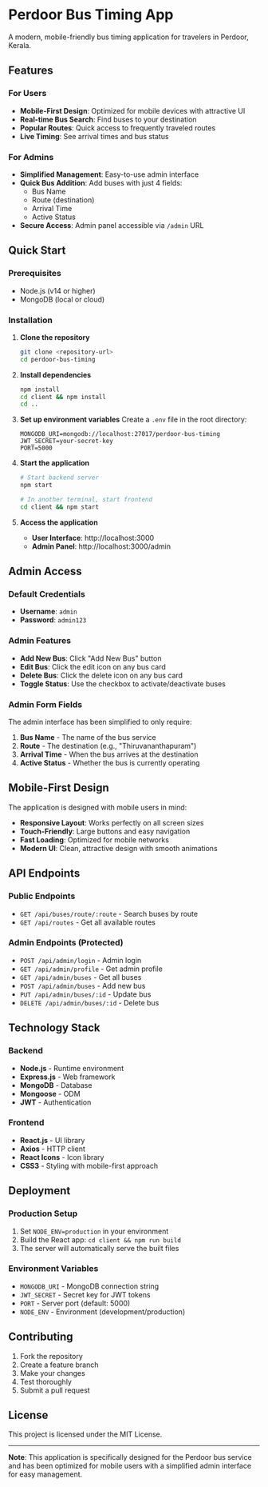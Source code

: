 # Perdoor Bus Timing App

A modern, mobile-friendly bus timing application for travelers in Perdoor, Kerala.

## Features

### For Users
- **Mobile-First Design**: Optimized for mobile devices with attractive UI
- **Real-time Bus Search**: Find buses to your destination
- **Popular Routes**: Quick access to frequently traveled routes
- **Live Timing**: See arrival times and bus status

### For Admins
- **Simplified Management**: Easy-to-use admin interface
- **Quick Bus Addition**: Add buses with just 4 fields:
  - Bus Name
  - Route (destination)
  - Arrival Time
  - Active Status
- **Secure Access**: Admin panel accessible via `/admin` URL

## Quick Start

### Prerequisites
- Node.js (v14 or higher)
- MongoDB (local or cloud)

### Installation

1. **Clone the repository**
   ```bash
   git clone <repository-url>
   cd perdoor-bus-timing
   ```

2. **Install dependencies**
   ```bash
   npm install
   cd client && npm install
   cd ..
   ```

3. **Set up environment variables**
   Create a `.env` file in the root directory:
   ```
   MONGODB_URI=mongodb://localhost:27017/perdoor-bus-timing
   JWT_SECRET=your-secret-key
   PORT=5000
   ```

4. **Start the application**
   ```bash
   # Start backend server
   npm start
   
   # In another terminal, start frontend
   cd client && npm start
   ```

5. **Access the application**
   - **User Interface**: http://localhost:3000
   - **Admin Panel**: http://localhost:3000/admin

## Admin Access

### Default Credentials
- **Username**: `admin`
- **Password**: `admin123`

### Admin Features
- **Add New Bus**: Click "Add New Bus" button
- **Edit Bus**: Click the edit icon on any bus card
- **Delete Bus**: Click the delete icon on any bus card
- **Toggle Status**: Use the checkbox to activate/deactivate buses

### Admin Form Fields
The admin interface has been simplified to only require:
1. **Bus Name** - The name of the bus service
2. **Route** - The destination (e.g., "Thiruvananthapuram")
3. **Arrival Time** - When the bus arrives at the destination
4. **Active Status** - Whether the bus is currently operating

## Mobile-First Design

The application is designed with mobile users in mind:
- **Responsive Layout**: Works perfectly on all screen sizes
- **Touch-Friendly**: Large buttons and easy navigation
- **Fast Loading**: Optimized for mobile networks
- **Modern UI**: Clean, attractive design with smooth animations

## API Endpoints

### Public Endpoints
- `GET /api/buses/route/:route` - Search buses by route
- `GET /api/routes` - Get all available routes

### Admin Endpoints (Protected)
- `POST /api/admin/login` - Admin login
- `GET /api/admin/profile` - Get admin profile
- `GET /api/admin/buses` - Get all buses
- `POST /api/admin/buses` - Add new bus
- `PUT /api/admin/buses/:id` - Update bus
- `DELETE /api/admin/buses/:id` - Delete bus

## Technology Stack

### Backend
- **Node.js** - Runtime environment
- **Express.js** - Web framework
- **MongoDB** - Database
- **Mongoose** - ODM
- **JWT** - Authentication

### Frontend
- **React.js** - UI library
- **Axios** - HTTP client
- **React Icons** - Icon library
- **CSS3** - Styling with mobile-first approach

## Deployment

### Production Setup
1. Set `NODE_ENV=production` in your environment
2. Build the React app: `cd client && npm run build`
3. The server will automatically serve the built files

### Environment Variables
- `MONGODB_URI` - MongoDB connection string
- `JWT_SECRET` - Secret key for JWT tokens
- `PORT` - Server port (default: 5000)
- `NODE_ENV` - Environment (development/production)

## Contributing

1. Fork the repository
2. Create a feature branch
3. Make your changes
4. Test thoroughly
5. Submit a pull request

## License

This project is licensed under the MIT License.

---

**Note**: This application is specifically designed for the Perdoor bus service and has been optimized for mobile users with a simplified admin interface for easy management.